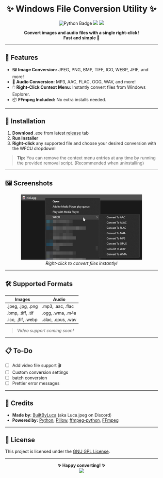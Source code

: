 <h1 align="center">✨ Windows File Conversion Utility ✨</h1>
<p align="center">
  <img src="https://img.shields.io/badge/Made%20with-Python-blue?logo=python" alt="Python Badge">
  <img src="https://img.shields.io/badge/FFmpeg-Bundled-brightgreen?logo=ffmpeg">
  <img src="https://img.shields.io/badge/License-MIT-yellow.svg">
</p>

<p align="center">
  <b>Convert images and audio files with a single right-click!<br>
  Fast and simple 🐾</b>
</p>

---

## 🌟 Features

- 🖼️ **Image Conversion:** JPEG, PNG, BMP, TIFF, ICO, WEBP, JFIF, and more!
- 🎵 **Audio Conversion:** MP3, AAC, FLAC, OGG, WAV, and more!
- 🖱️ **Right-Click Context Menu:** Instantly convert files from Windows Explorer.
- 📦 **FFmpeg Included:** No extra installs needed.

---

## 🚀 Installation

1. **Download** .exe from latest [release](https://github.com/BuiltByLuca/Windows-File-Conversion-Utility/releases) tab
2. **Run Installer**
3. **Right-click** any supported file and choose your desired conversion with the WFCU dropdown!

> **Tip:** You can remove the context menu entries at any time by running the provided removal script. (Recommended when uninstalling)

---

## 🖼️ Screenshots

<p align="center">
  <img src="Resources/Conversion_Example_1.png" width="400" alt="Context Menu Demo">
  <br>
  <i>Right-click to convert files instantly!</i>
</p>

---

## 🛠️ Supported Formats

| Images                | Audio                |
|-----------------------|----------------------|
| .jpeg, .jpg, .png     | .mp3, .aac, .flac    |
| .bmp, .tiff, .tif     | .ogg, .wma, .m4a     |
| .ico, .jfif, .webp    | .alac, .opus, .wav   |

> *Video support coming soon!*

---

## 📋 To-Do

- [ ] Add video file support 🎬
- [ ] Custom conversion settings
- [ ] batch conversion
- [ ] Prettier error messages

---

## 🤝 Credits

- **Made by:** [BuiltByLuca](https://github.com/BuiltByLuca) (aka Luca.jpeg on Discord)
- **Powered by:** [Python](https://www.python.org/), [Pillow](https://python-pillow.org/), [ffmpeg-python](https://github.com/kkroening/ffmpeg-python), [FFmpeg](https://ffmpeg.org/)

---

## 📜 License

This project is licensed under the [GNU GPL License](LICENSE).

---

<p align="center">
  <b>✨ Happy converting! ✨</b><br>
  <img src="https://tenor.com/view/cat-smile-happy-happy-cat-smile-cat-gif-18259408098481512759.gif">
</p>